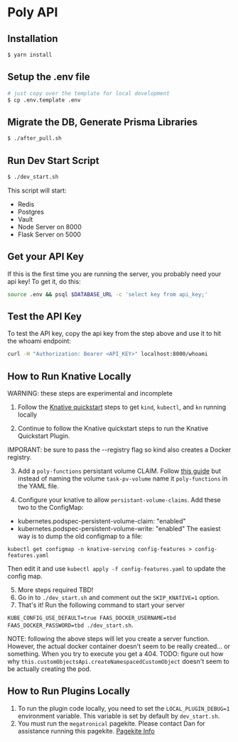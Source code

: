 # Poly API

## Installation

```bash
$ yarn install
```

## Setup the .env file

```bash
# just copy over the template for local development
$ cp .env.template .env
```

## Migrate the DB, Generate Prisma Libraries

```bash
$ ./after_pull.sh
```

## Run Dev Start Script

```bash
$ ./dev_start.sh
```

This script will start:

- Redis
- Postgres
- Vault
- Node Server on 8000
- Flask Server on 5000

## Get your API Key

If this is the first time you are running the server, you probably need your api key! To get it, do this:

```bash
source .env && psql $DATABASE_URL -c 'select key from api_key;'
```

## Test the API Key

To test the API key, copy the api key from the step above and use it to hit the whoami endpoint:

```bash
curl -H "Authorization: Bearer <API_KEY>" localhost:8000/whoami
```

## How to Run Knative Locally

WARNING: these steps are experimental and incomplete

1. Follow the [Knative quickstart](https://knative.dev/docs/getting-started/quickstart-install/) steps to get `kind`, `kubectl`, and `kn` running locally

2. Continue to follow the Knative quickstart steps to run the Knative Quickstart Plugin.

IMPORANT: be sure to pass the --registry flag so kind also creates a Docker registry.

3. Add a `poly-functions` persistant volume CLAIM. Follow [this guide](https://kubernetes.io/docs/tasks/configure-pod-container/configure-persistent-volume-storage/#create-a-persistentvolume) but instead of naming the volume `task-pv-volume` name it `poly-functions` in the YAML file.

4. Configure your knative to allow `persistant-volume-claims`. Add these two to the ConfigMap:
* kubernetes.podspec-persistent-volume-claim: "enabled"
* kubernetes.podspec-persistent-volume-write: "enabled"
The easiest way is to dump the old configmap to a file:

```
kubectl get configmap -n knative-serving config-features > config-features.yaml
```

Then edit it and use `kubectl apply -f config-features.yaml` to update the config map.

5. More steps required TBD!
6. Go in to `./dev_start.sh` and comment out the `SKIP_KNATIVE=1` option.
7. That's it! Run the following command to start your server

`KUBE_CONFIG_USE_DEFAULT=true FAAS_DOCKER_USERNAME=tbd FAAS_DOCKER_PASSWORD=tbd ./dev_start.sh`.

NOTE: following the above steps will let you create a server function. However, the actual docker container doesn't seem to be really created... or something. When you try to execute you get a 404. TODO: figure out how why `this.customObjectsApi.createNamespacedCustomObject` doesn't seem to be actually creating the pod.

## How to Run Plugins Locally

1. To run the plugin code locally, you need to set the `LOCAL_PLUGIN_DEBUG=1` environment variable. This variable is set by default by `dev_start.sh`.
2. You must run the `megatronical` pagekite. Please contact Dan for assistance running this pagekite. [Pagekite Info](https://pagekite.net)